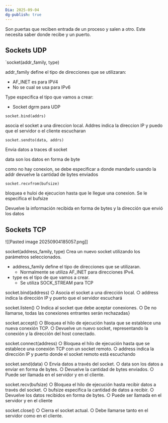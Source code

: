 ```yaml
---
Dia: 2025-09-04
dg-publish: true
---
```

Son puertas que reciben entrada de un proceso y salen a otro. Este necesita saber donde recibe y un puerto.


## Sockets UDP

`socket(addr_family, type)

addr_family define el tipo de direcciones que se utilizaran:
- AF_INET es para IPV4 
- No se cual se usa para IPv6 

Type especifica el tipo que vamos a crear:
- Socket dgrm para UDP 

`socket.bind(addrs)`

asocia el socket a una direccion local. Addres indica la direccion IP y puedo que el servidor o el cliente escucharan

`socket.sendto(data, addrs)`

Envia datos a traces dl socket 

data son los datos en forma de byte 

como no hay conexion, se debe especificar a donde mandarlo usando la addr 
devuelve la cantidad de bytes enviados 

`socket.recvfrom(bufsize)`

bloquea e huloi de ejecucion hasta que le llegue una conexion. Se le especifica el bufsize

Devuelve la información recibida en forma de bytes y la dirección que envió los datos


## Sockets TCP
![[Pasted image 20250904185057.png]]


socket(address_family, type) 
Crea un nuevo socket utilizando los parámetros seleccionados.
- address_family define el tipo de direcciones que se utilizaran. 
	- Normalmente se utiliza AF_INET para direcciones IPv4. 
- type es el tipo de que vamos a crear. 
	- Se utiliza SOCK_STREAM para TCP


socket.bind(address) ○ Asocia el socket a una dirección local. ○ address indica la dirección IP y puerto que el servidor escuchará


socket.listen() ○ Indica al socket que debe aceptar conexiones. ○ De no llamarse, todas las conexiones entrantes serán rechazadas}


socket.accept() ○ Bloquea el hilo de ejecución hasta que se establece una nueva conexión TCP. ○ Devuelve un nuevo socket, representando la conexión y la dirección del host conectado.

socket.connect(address) ○ Bloquea el hilo de ejecución hasta que se establece una conexión TCP con un socket remoto. ○ address indica la dirección IP y puerto donde el socket remoto está escuchando

socket.send(data) ○ Envía datos a través del socket. ○ data son los datos a enviar en forma de bytes. ○ Devuelve la cantidad de bytes enviados. ○ Puede ser llamada en el servidor y en el cliente.

socket.recv(bufsize) ○ Bloquea el hilo de ejecución hasta recibir datos a través del socket. ○ bufsize especifica la cantidad de datos a recibir. ○ Devuelve los datos recibidos en forma de bytes. ○ Puede ser llamada en el servidor y en el cliente

socket.close() ○ Cierra el socket actual. ○ Debe llamarse tanto en el servidor como en el cliente.